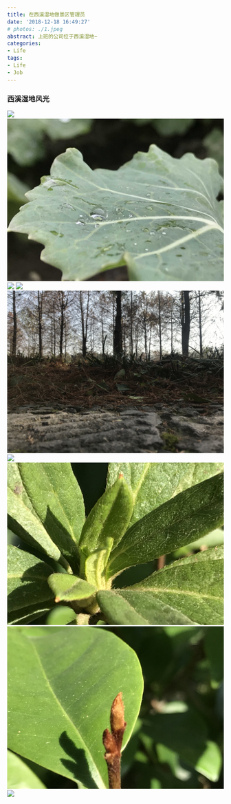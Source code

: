 ```yaml
---
title: 在西溪湿地做景区管理员
date: '2018-12-18 16:49:27'
# photos: ./1.jpeg
abstract: 上班的公司位于西溪湿地~
categories:
- Life
tags:
- Life
- Job
---
```


### 西溪湿地风光
![](https://raw.githubusercontent.com/Txiaozhe/images/master/xixi/1.JPG)
![](https://raw.githubusercontent.com/Txiaozhe/images/master/xixi/2.JPG)
![](https://raw.githubusercontent.com/Txiaozhe/images/master/xixi/3.JPG)
![](https://raw.githubusercontent.com/Txiaozhe/images/master/xixi/4.JPG)
![](https://raw.githubusercontent.com/Txiaozhe/images/master/xixi/10.JPG)
![](https://raw.githubusercontent.com/Txiaozhe/images/master/xixi/12.JPG)
![](https://raw.githubusercontent.com/Txiaozhe/images/master/xixi/13.JPG)
![](https://raw.githubusercontent.com/Txiaozhe/images/master/xixi/17.JPG)
![](https://raw.githubusercontent.com/Txiaozhe/images/master/xixi/19.JPG)
